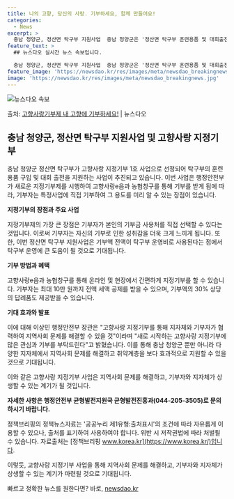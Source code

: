 ```yaml
---
title: 나의 고향, 당신의 사랑. 기부하세요, 함께 만들어요!
categories:
  - News
excerpt: >
  충남 청양군, 정산면 탁구부 지원사업  충남 청양군은 '정산면 탁구부 훈련용품 및 대회출전비 지원사업'을 고…
feature_text: >
  ## 뉴스다오 실시간 뉴스 속보입니다.

  충남 청양군, 정산면 탁구부 지원사업  충남 청양군은 '정산면 탁구부 훈련용품 및 대회출전비 지원사업'을 고…
feature_image: 'https://newsdao.kr/res/images/meta/newsdao_breakingnews.jpg'
image: 'https://newsdao.kr/res/images/meta/newsdao_breakingnews.jpg'
---
```


![뉴스다오 속보](https://newsdao.kr/res/images/meta/newsdao_breakingnews.jpg)

<p>출처: <a href="https://newsdao.kr/4028" rel="dofollow">고향사랑기부제 내 고향에 기부하세요!</a> | 뉴스다오</p>

## 충남 청양군, 정산면 탁구부 지원사업 및 고향사랑 지정기부

충남 청양군 정산면 탁구부가 고향사랑 지정기부 1호 사업으로 선정되어 탁구부의 훈련용품 구입 및 대회 출전을 지원하는 사업이 추진되고 있습니다. 이번 사업은 행정안전부가 새로운 지정기부제를 시행하여 고향사랑e음과 농협창구를 통해 기부를 받게 됨에 따라, 기부자는 특정사업에 직접 기부하여 그 용도를 미리 알 수 있는 장점이 있습니다.

**지정기부의 장점과 주요 사업**

지정기부제의 가장 큰 장점은 기부자가 본인의 기부금 사용처를 직접 선택할 수 있다는 것입니다. 이로써 기부자는 자신의 기부로 인한 성취감을 더욱 크게 느끼게 됩니다. 또한, 이번 정산면 탁구부 지원사업은 기부액 전액이 탁구부 운영비로 사용된다는 점에서 탁구부 운영에 큰 도움이 될 것으로 기대됩니다.

**기부 방법과 혜택**

고향사랑e음과 농협창구를 통해 온라인 및 현장에서 간편하게 지정기부를 할 수 있습니다. 기부자는 최대 10만 원까지 전액 세액 공제를 받을 수 있으며, 기부액의 30% 상당의 답례품도 제공받을 수 있습니다.

**기대 효과와 발표**

이에 대해 이상민 행정안전부 장관은 "고향사랑 지정기부를 통해 지자체와 기부자가 협력하여 지역사회 문제를 해결할 수 있을 것"이라며 "새로 시작하는 고향사랑 지정기부에 많은 관심과 기부를 부탁드린다"고 밝혔습니다. 이를 통해 충남 청양군 뿐만 아니라 다양한 지자체에서 지역사회 문제를 해결하고 취약계층을 보다 효과적으로 지원할 수 있을 것으로 기대됩니다.

이와 같은 고향사랑 지정기부 사업은 지역사회 문제를 해결하고, 기부자와 지자체가 상생할 수 있는 계기가 될 것입니다.

**자세한 사항은 행정안전부 균형발전지원국 균형발전진흥과(044-205-3505)로 문의하시기 바랍니다.**

정책브리핑의 정책뉴스자료는 '공공누리 제1유형:출처표시'의 조건에 따라 자유롭게 이용할 수 있으나, 출처를 표기하여 사용하여야 합니다. 위반 시 저작권법에 따라 처벌될 수 있습니다. 자료출처는 [정책브리핑 www.korea.kr](https://www.korea.kr/)입니다.

이렇듯, 고향사랑 지정기부 사업을 통해 지역사회 문제를 해결하고, 기부자와 지자체가 상생할 수 있는 계기가 마련될 것으로 기대됩니다. 

빠르고 정확한 뉴스를 원한다면? 바로, <a href="https://newsdao.kr" rel="dofollow">newsdao.kr</a>


